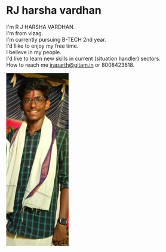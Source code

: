 # RJ harsha vardhan  


I'm R J HARSHA VARDHAN.  
I'm from vizag.  
I'm currently pursuing B-TECH 2nd year.  
I'd llike to enjoy my free time.  
I believe in my people.  
I'd like to learn new skills in current (situation handler) sectors.  
How to reach me jraparth@gitam.in or 8008423818.  


![RJ HARSHA VARDHAN](hr.jpeg)  
